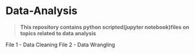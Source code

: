 # Data-Analysis
> **This repository contains python scripted(jupyter notebook)files on topics related to data analysis** <br/>

File 1 - Data Cleaning
File 2 - Data Wrangling
